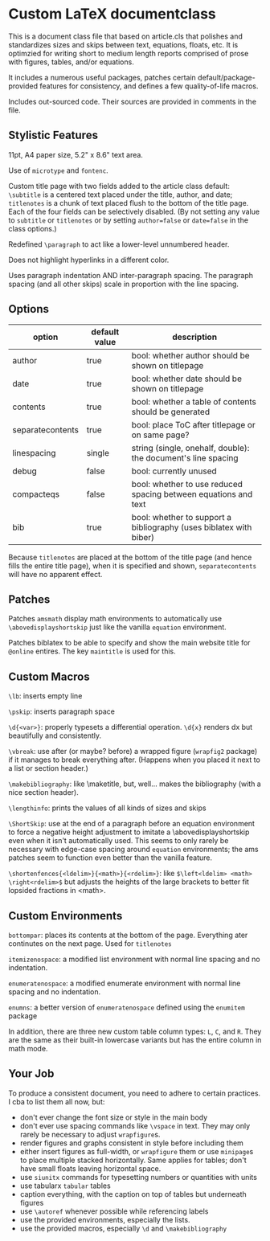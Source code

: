 # Custom LaTeX documentclass

This is a document class file that based on article.cls that polishes and standardizes sizes and skips
between text, equations, floats, etc.
It is optimzied for writing short to medium length reports comprised of prose with figures, tables, and/or equations.  

It includes a numerous useful packages, patches certain default/package-provided features for consistency,
and defines a few quality-of-life macros.

Includes out-sourced code.
Their sources are provided in comments in the file.


## Stylistic Features

11pt, A4 paper size, 5.2" x 8.6" text area.

Use of `microtype` and `fontenc`.

Custom title page with two fields added to the article class default:
`\subtitle` is a centered text placed under the title, author, and date; 
`titlenotes` is a chunk of text placed flush to the bottom of the title page.  
Each of the four fields can be selectively disabled.
(By not setting any value to `subtitle` or `titlenotes` or by setting `author=false` or `date=false` in the class options.)

Redefined `\paragraph` to act like a lower-level unnumbered header.

Does not highlight hyperlinks in a different color.

Uses paragraph indentation AND inter-paragraph spacing.
The paragraph spacing (and all other skips) scale in proportion with the line spacing.


## Options

| option           | default value | description                                   
|------------------|---------------|-------------------------------------------
| author           | true          | bool: whether author should be shown on titlepage
| date             | true          | bool: whether date should be shown on titlepage
| contents         | true          | bool: whether a table of contents should be generated
| separatecontents | true          | bool: place ToC after titlepage or on same page?
| linespacing      | single        | string (single, onehalf, double): the document's line spacing
| debug            | false         | bool: currently unused
| compacteqs       | false         | bool: whether to use reduced spacing between equations and text
| bib              | true          | bool: whether to support a bibliography (uses biblatex with biber)

Because `titlenotes` are placed at the bottom of the title page (and hence fills the entire title page), 
when it is specified and shown, `separatecontents` will have no apparent effect.


## Patches

Patches `amsmath` display math environments to automatically use `\abovedisplayshortskip`
just like the vanilla `equation` environment.

Patches biblatex to be able to specify and show the main website title for `@online` entires.
The key `maintitle` is used for this.


## Custom Macros

`\lb`: inserts empty line

`\pskip`: inserts paragraph space

`\d{<var>}`: properly typesets a differential operation. 
`\d{x}` renders dx but beautifully and consistently.

`\vbreak`: use after (or maybe? before) a wrapped figure (`wrapfig2` package) if it manages to break everything after.
(Happens when you placed it next to a list or section header.)

`\makebibliography`: like \maketitle, but, well... makes the bibliography (with a nice section header).

`\lengthinfo`: prints the values of all kinds of sizes and skips

`\ShortSkip`: use at the end of a paragraph before an equation environment to force a negative height adjustment
to imitate a \abovedisplayshortskip even when it isn't automatically used.
This seems to only rarely be necessary with edge-case spacing around `equation` environments; the ams patches seem to function even better
than the vanilla feature.

`\shortenfences{<ldelim>}{<math>}{<rdelim>}`: like `$\left<ldelim> <math> \right<rdelim>$` but adjusts the heights of
the large brackets to better fit lopsided fractions in \<math>.


## Custom Environments

`bottompar`: places its contents at the bottom of the page.
Everything ater continutes on the next page. Used for `titlenotes`

`itemizenospace`: a modified list environment with normal line spacing and no indentation.

`enumeratenospace`: a modified enumerate environment with normal line spacing and no indentation.

`enumns`: a better version of `enumeratenospace` defined using the `enumitem` package

In addition, there are three new custom table column types: `L`, `C`, and `R`.
They are the same as their built-in lowercase variants but has the entire column in math mode.


## Your Job

To produce a consistent document, you need to adhere to certain practices.
I cba to list them all now, but:
- don't ever change the font size or style in the main body
- don't ever use spacing commands like `\vspace` in text. They may only rarely be necessary to adjust `wrapfigure`s.
- render figures and graphs consistent in style before including them
- either insert figures as full-width, or `wrapfigure` them or use `minipage`s to place multiple stacked horizontally. Same applies for tables; don't have small floats leaving horizontal space.
- use `siunitx` commands for typesetting numbers or quantities with units
- use tabularx `tabular` tables
- caption everything, with the caption on top of tables but underneath figures
- use `\autoref` whenever possible while referencing labels
- use the provided environments, especially the lists.
- use the provided macros, especially `\d` and `\makebibliography`
